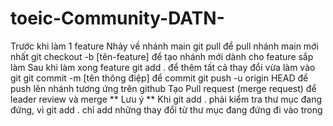 # toeic-Community-DATN-
Trước khi làm 1 feature
Nhảy về nhánh main
git pull để pull nhánh main mới nhất
git checkout -b [tên-feature] để tạo nhánh mới dành cho feature sắp làm
Sau khi làm xong feature
git add . để thêm tất cả thay đổi vừa làm vào git
git commit -m [tên thông điệp] để commit
git push -u origin HEAD để push lên nhánh tương ứng trên github
Tạo Pull request (merge request) để leader review và merge
** Lưu ý **
Khi git add . phải kiểm tra thư mục đang đứng, vì git add . chỉ add những thay đổi từ thư mục đang đứng đi vào trong